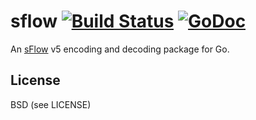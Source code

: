 sflow [![Build Status](https://drone.io/github.com/PreetamJinka/sflow-go/status.png)](https://drone.io/github.com/PreetamJinka/sflow-go/latest) [![GoDoc](https://godoc.org/github.com/PreetamJinka/sflow-go?status.svg)](https://godoc.org/github.com/PreetamJinka/sflow-go)
====

An [sFlow](http://sflow.org/) v5 encoding and decoding package for Go.

License
---
BSD (see LICENSE)
